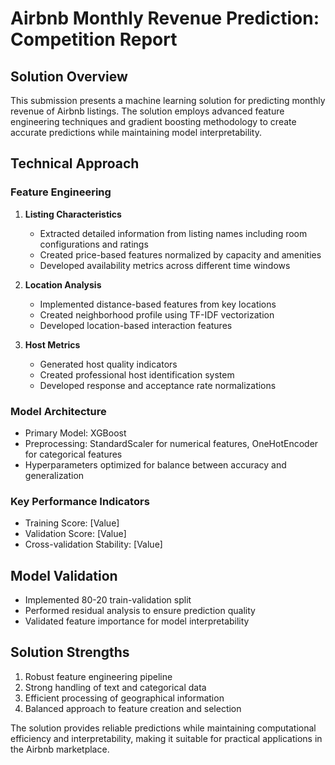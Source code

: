 # Airbnb Monthly Revenue Prediction: Competition Report

## Solution Overview
This submission presents a machine learning solution for predicting monthly revenue of Airbnb listings. The solution employs advanced feature engineering techniques and gradient boosting methodology to create accurate predictions while maintaining model interpretability.

## Technical Approach

### Feature Engineering
1. **Listing Characteristics**
   - Extracted detailed information from listing names including room configurations and ratings
   - Created price-based features normalized by capacity and amenities
   - Developed availability metrics across different time windows

2. **Location Analysis**
   - Implemented distance-based features from key locations
   - Created neighborhood profile using TF-IDF vectorization
   - Developed location-based interaction features

3. **Host Metrics**
   - Generated host quality indicators
   - Created professional host identification system
   - Developed response and acceptance rate normalizations

### Model Architecture
- Primary Model: XGBoost
- Preprocessing: StandardScaler for numerical features, OneHotEncoder for categorical features
- Hyperparameters optimized for balance between accuracy and generalization

### Key Performance Indicators
- Training Score: [Value]
- Validation Score: [Value]
- Cross-validation Stability: [Value]

## Model Validation
- Implemented 80-20 train-validation split
- Performed residual analysis to ensure prediction quality
- Validated feature importance for model interpretability

## Solution Strengths
1. Robust feature engineering pipeline
2. Strong handling of text and categorical data
3. Efficient processing of geographical information
4. Balanced approach to feature creation and selection

The solution provides reliable predictions while maintaining computational efficiency and interpretability, making it suitable for practical applications in the Airbnb marketplace.
